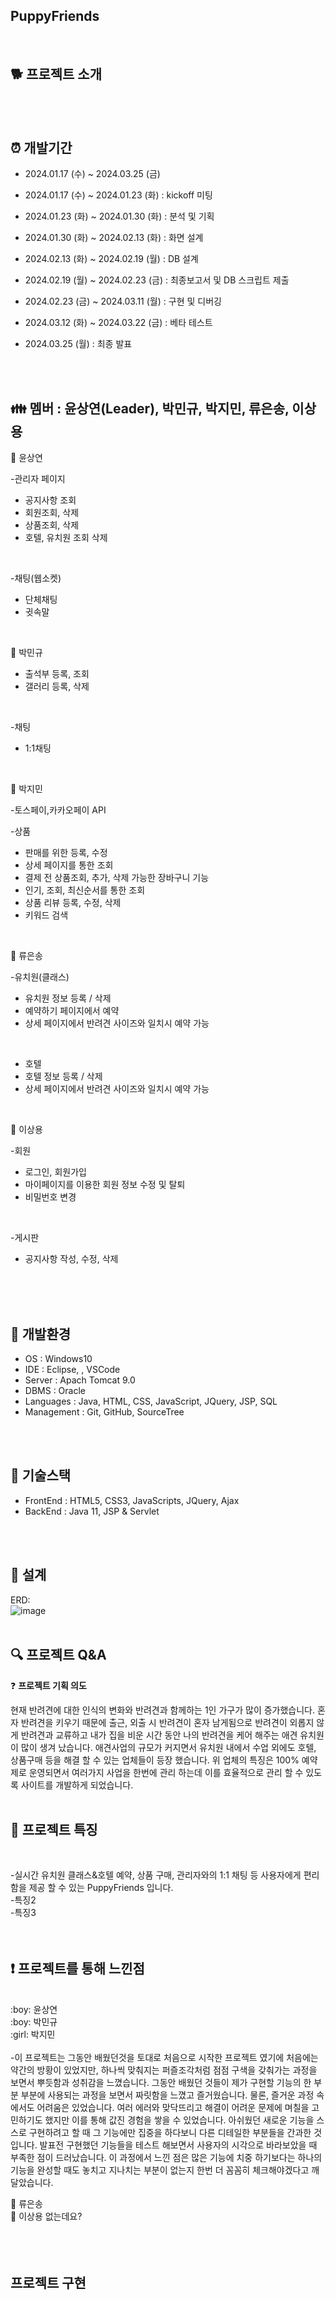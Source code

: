 ## PuppyFriends  
<br/>

## :dog2: 프로젝트 소개
<br/>
<br/>

## :alarm_clock: 개발기간
- 2024.01.17 (수) ~ 2024.03.25 (금)
- 2024.01.17 (수) ~ 2024.01.23 (화) : kickoff 미팅

- 2024.01.23 (화) ~ 2024.01.30 (화) : 분석 및 기획

- 2024.01.30 (화) ~ 2024.02.13 (화) : 화면 설계

- 2024.02.13 (화) ~ 2024.02.19 (월) : DB 설계

- 2024.02.19 (월) ~ 2024.02.23 (금) : 최종보고서 및 DB 스크립트 제출

- 2024.02.23 (금) ~ 2024.03.11 (월) : 구현 및 디버깅

- 2024.03.12 (화) ~ 2024.03.22 (금) : 베타 테스트

- 2024.03.25 (월) : 최종 발표

<br/>
<br/>

## :family: 멤버 : 윤상연(Leader), 박민규, 박지민, 류은송, 이상용
:boy: 윤상연 
<br/>

-관리자 페이지
- 공지사항 조회
- 회원조회, 삭제
- 상품조회, 삭제
- 호텔, 유치원 조회 삭제
<br/>

-채팅(웹소켓)
- 단체채팅
- 귓속말
<br/>

:boy: 박민규
<br/>

- 출석부 등록, 조회<br/>
- 갤러리 등록, 삭제
<br/>

-채팅
- 1:1채팅
<br/>

:girl: 박지민
<br/>

-토스페이,카카오페이 API
<br/>

-상품
- 판매를 위한 등록, 수정
- 상세 페이지를 통한 조회
- 결제 전 상품조회, 추가, 삭제 가능한 장바구니 기능
- 인기, 조회, 최신순서를 통한 조회
- 상품 리뷰 등록, 수정, 삭제
- 키워드 검색
<br/>

:girl: 류은송
<br/>

-유치원(클래스)
- 유치원 정보 등록 / 삭제
- 예약하기 페이지에서 예약
- 상세 페이지에서 반려견 사이즈와 일치시 예약 가능
<br/>

- 호텔
- 호텔 정보 등록 / 삭제
- 상세 페이지에서 반려견 사이즈와 일치시 예약 가능

<br/>

:boy: 이상용
<br/>

-회원
- 로그인, 회원가입
- 마이페이지를 이용한 회원 정보 수정 및 탈퇴
- 비밀번호 변경
<br/>

-게시판
- 공지사항 작성, 수정, 삭제
<br/>
<br/>
<br/>

## :wrench: 개발환경
- OS : Windows10
- IDE : Eclipse, , VSCode
- Server : Apach Tomcat 9.0
- DBMS : Oracle
- Languages : Java, HTML, CSS, JavaScript, JQuery, JSP, SQL
- Management : Git, GitHub, SourceTree
<br/>
<br/>

## :pushpin: 기술스택
- FrontEnd : HTML5, CSS3, JavaScripts, JQuery, Ajax
- BackEnd : Java 11, JSP & Servlet
<br/>
<br/>

## :floppy_disk: 설계
ERD:
<br/>
![image](https://github.com/hijimin/puppyFriends/assets/147786615/25de1f20-27f5-42ef-a991-7316584da368)
<br/>
<br/>

## :mag: 프로젝트 Q&A
:question: **프로젝트 기획 의도**
<br/>

현재 반려견에 대한 인식의 변화와 반려견과 함께하는 1인 가구가 많이 증가했습니다.
혼자 반려견을 키우기 때문에 출근, 외출 시 반려견이 혼자 남게됨으로 반려견이 외롭지 않게 반려견과 교류하고 내가 집을 비운 시간 동안 나의 반려견을 케어 해주는 애견 유치원이 많이 생겨 났습니다.
애견사업의 규모가 커지면서 유치원 내에서 수업 외에도 호텔, 상품구매 등을 해결 할 수 있는 업체들이 등장 했습니다.
위 업체의 특징은 100% 예약제로 운영되면서 여러가지 사업을 한번에 관리 하는데 이를 효율적으로 관리 할 수 있도록 사이트를 개발하게 되었습니다.
<br/>
<br/>

## :hatched_chick: 프로젝트 특징
<br/>

-실시간 유치원 클래스&호텔 예약, 상품 구매, 관리자와의 1:1 채팅 등 사용자에게 편리함을 제공 할 수 있는 PuppyFriends 입니다.<br/>
-특징2<br/>
-특징3<br/>
<br/>
<br/>

## :heavy_exclamation_mark: 프로젝트를 통해 느낀점
<br/>
:boy: 윤상연
<br/>
:boy: 박민규
<br/>
:girl: 박지민
<br/>
<br/>
-이 프로젝트는 그동안 배웠던것을 토대로 처음으로 시작한 프로젝트 였기에 처음에는 약간의 방황이 있었지만, 하나씩 맞춰지는 퍼즐조각처럼 점점 구색을 갖춰가는 과정을 보면서 뿌듯함과 성취감을 느꼈습니다. 그동안 배웠던 것들이 제가 구현할 기능의 한 부분 부분에 사용되는 과정을 보면서 짜릿함을 느꼈고 즐거웠습니다. 물론, 즐거운 과정 속에서도 어려움은 있었습니다. 여러 에러와 맞닥뜨리고 해결이 어려운 문제에 며칠을 고민하기도 했지만 이를 통해 값진 경험을 쌓을 수 있었습니다. 아쉬웠던 새로운 기능을 스스로 구현하려고 할 때 그 기능에만 집중을 하다보니 다른 디테일한 부분들을 간과한 것입니다.
발표전 구현했던 기능들을 테스트 해보면서 사용자의 시각으로  바라보았을 때 부족한 점이 드러났습니다. 이 과정에서 느낀 점은 많은 기능에 치중 하기보다는 하나의 기능을 완성할 때도 놓치고 지나치는 부분이 없는지 한번 더 꼼꼼히 체크해야겠다고 깨달았습니다.

:girl: 류은송
<br/>
:boy: 이상용  없는데요?
<br/>
<br/>
<br/>
<br/>
## 프로젝트 구현

